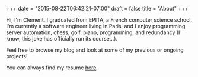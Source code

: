 +++
date = "2015-08-22T06:42:21-07:00"
draft = false
title = "About"
+++

Hi, I'm Clément. I graduated from EPITA, a French computer science school. I'm currently a software engineer living in Paris, and I enjoy programming, server automation, chess, golf, piano, programming, and redundancy (I know, this joke has officially run its course...).

Feel free to browse my blog and look at some of my previous or ongoing projects!

You can always find my resume [here](https://thuault.com/resume.pdf).